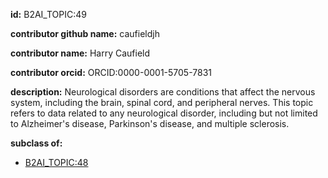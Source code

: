 **id:** B2AI_TOPIC:49

**contributor github name:** caufieldjh

**contributor name:** Harry Caufield

**contributor orcid:** ORCID:0000-0001-5705-7831

**description:** Neurological disorders are conditions that affect the nervous system, including the brain, spinal cord, and peripheral nerves. This topic refers to data related to any neurological disorder, including but not limited to Alzheimer's disease, Parkinson's disease, and multiple sclerosis.

**subclass of:**

- [B2AI_TOPIC:48](../DataTopic.markdown)

